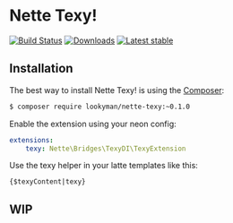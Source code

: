 Nette Texy!
===========

[![Build Status](https://travis-ci.org/lookyman/nette-texy.svg?branch=master)](https://travis-ci.org/lookyman/nette-texy)
[![Downloads](https://img.shields.io/packagist/dt/lookyman/nette-texy.svg)](https://packagist.org/packages/lookyman/nette-texy)
[![Latest stable](https://img.shields.io/packagist/v/lookyman/nette-texy.svg)](https://packagist.org/packages/lookyman/nette-texy)

Installation
------------

The best way to install Nette Texy! is using the [Composer](http://getcomposer.org/):

```sh
$ composer require lookyman/nette-texy:~0.1.0
```

Enable the extension using your neon config:

```yml
extensions:
    texy: Nette\Bridges\TexyDI\TexyExtension
```

Use the texy helper in your latte templates like this:

```smarty
{$texyContent|texy}
```

WIP
---